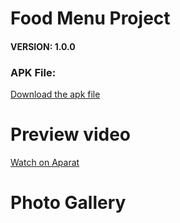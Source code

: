 # Food Menu Project


#### VERSION: 1.0.0
### APK File:
<a href="https://github.com/SeyyedAmirNimaGhaebi/Login-and-Signup-Ui/releases/tag/login">Download the apk file</a>

# Preview video
<a href="https://aparat.com/v/t5mos">Watch on Aparat</a>


# Photo Gallery


